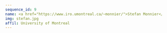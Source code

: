 ```yaml
---
sequence_id: 9
name: <a href="https://www.iro.umontreal.ca/~monnier/">Stefan Monnier</a>
img: stefan.jpg
affil: University of Montreal
---
```

